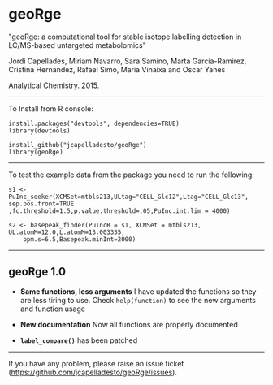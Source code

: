 # geoRge

"geoRge: a computational tool for stable isotope labelling detection in LC/MS-based untargeted metabolomics"

Jordi Capellades, Miriam Navarro, Sara Samino, Marta Garcia-Ramirez, Cristina Hernandez, Rafael Simo, Maria Vinaixa and Oscar Yanes

Analytical Chemistry. 2015.

--------------------------------------------------------------------------------------------------------------------------

To Install from R console:

````
install.packages("devtools", dependencies=TRUE)
library(devtools) 

install_github("jcapelladesto/geoRge")
library(geoRge) 
````

--------------------------------------------------------------------------------------------------------------------------
To test the example data from the package you need to run the following:
````
s1 <- PuInc_seeker(XCMSet=mtbls213,ULtag="CELL_Glc12",Ltag="CELL_Glc13",
sep.pos.front=TRUE ,fc.threshold=1.5,p.value.threshold=.05,PuInc.int.lim = 4000)

s2 <- basepeak_finder(PuIncR = s1, XCMSet = mtbls213, UL.atomM=12.0,L.atomM=13.003355,
	ppm.s=6.5,Basepeak.minInt=2000)
````
--------------------------------------------------------------------------------------------------------------------------
## geoRge 1.0 

+ __Same functions, less arguments__ I have updated the functions so they are less tiring to use. Check `help(function)` to see the new arguments and function usage

+ __New documentation__ Now all functions are properly documented

+ __`label_compare()`__ has been patched

--------------------------------------------------------------------------------------------------------------------------
If you have any problem, please raise an issue ticket (https://github.com/jcapelladesto/geoRge/issues). 
